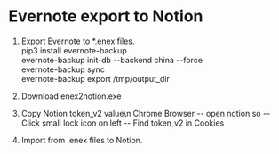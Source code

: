 # Evernote export to Notion
1. Export Evernote to *.enex files.    
  pip3 install evernote-backup  
  evernote-backup init-db --backend china --force  
  evernote-backup sync  
  evernote-backup export /tmp/output_dir  

2. Download enex2notion.exe 
3. Copy Notion token_v2 value\n
  Chrome Browser -- open notion.so -- Click small lock icon on left -- Find token_v2 in Cookies
4. Import from .enex files to Notion.
